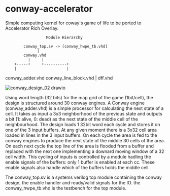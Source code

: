 # conway-accelerator
Simple computing kernel for coway's game of life to be ported to Accelerator Rich Overlay.

                      Module Hierarchy

            conway_top.sv -> [conway_hwpe_tb.vhd]
                  |
            conway.vhd
              |     |
        +-----+     +----------+
        |                      |
  conway_adder.vhd      conway_line_block.vhd
                               |
                               dff.vhd
                               
                               
![conway_design_02 drawio](https://user-images.githubusercontent.com/115657455/210360671-9d6381f0-e6a5-43bd-8217-7589bcad6022.png)


Using word length (32 bits) for the map grid of the game (1bit/cell), the design is structured around 30 conway engines.
A Conway engine (conway_adder.vhd) is a simple processor for calculating the next state of a cell. It takes as input a 3x3 neighborhood of the previous state
and outputs a bit (1: alive, 0: dead) as the next state of the middle cell of the neighbourhood.
The design loads 1 32bit word each cycle and stores it on one of the 3 input buffers. At any given moment there is a 3x32 cell area loaded in lines in the 3 input buffers.
On each cycle the area is fed to the conway engines to produce the next state of the middle 30 cells of the area. 
On each next cycle the top line of the area is flooded from a buffer and replaced with the next one implementing a downard moving window of a 32 cell width.
This cycling of inputs is controlled by a module hadling the enable signals of the buffers: only 1 buffer is enabled at each cc. 
These enable signals also handle which of the buffers holds the middle cell.

The conway_top.sv is a systems verilog top module containing the conway design, the enable handler and ready/valid signals for the IO.
the conway_hwpe_tb.vhd is the testbench for the top module.
